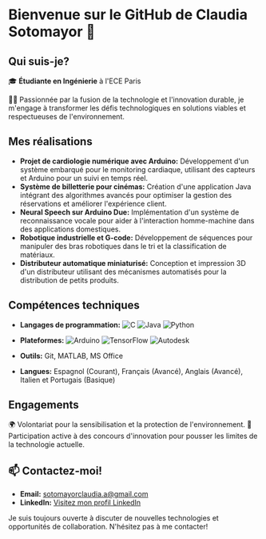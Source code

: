 # Bienvenue sur le GitHub de Claudia Sotomayor 🌟

## Qui suis-je?
🎓 **Étudiante en Ingénierie** à l'ECE Paris

👩‍💻 Passionnée par la fusion de la technologie et l'innovation durable, je m'engage à transformer les défis technologiques en solutions viables et respectueuses de l'environnement.

## Mes réalisations
- **Projet de cardiologie numérique avec Arduino:** Développement d'un système embarqué pour le monitoring cardiaque, utilisant des capteurs et Arduino pour un suivi en temps réel.
- **Système de billetterie pour cinémas:** Création d'une application Java intégrant des algorithmes avancés pour optimiser la gestion des réservations et améliorer l'expérience client.
- **Neural Speech sur Arduino Due:** Implémentation d'un système de reconnaissance vocale pour aider à l'interaction homme-machine dans des applications domestiques.
- **Robotique industrielle et G-code:** Développement de séquences pour manipuler des bras robotiques dans le tri et la classification de matériaux.
- **Distributeur automatique miniaturisé:** Conception et impression 3D d'un distributeur utilisant des mécanismes automatisés pour la distribution de petits produits.

## Compétences techniques
- **Langages de programmation:**
  ![C](https://img.shields.io/badge/-C-00599C?style=flat-square&logo=c&logoColor=white)
  ![Java](https://img.shields.io/badge/-Java-ED8B00?style=flat-square&logo=java&logoColor=white)
  ![Python](https://img.shields.io/badge/-Python-3776AB?style=flat-square&logo=python&logoColor=white)

- **Plateformes:**
  ![Arduino](https://img.shields.io/badge/-Arduino-00979D?style=flat-square&logo=arduino&logoColor=white)
  ![TensorFlow](https://img.shields.io/badge/-TensorFlow-FF6F00?style=flat-square&logo=TensorFlow&logoColor=white)
  ![Autodesk](https://img.shields.io/badge/-Autodesk-0696D7?style=flat-square&logo=autodesk&logoColor=white)

-  **Outils:** Git, MATLAB, MS Office
- **Langues:** Espagnol (Courant), Français (Avancé), Anglais (Avancé), Italien et Portugais (Basique)


## Engagements
🌍 Volontariat pour la sensibilisation et la protection de l'environnement.
🚀 Participation active à des concours d'innovation pour pousser les limites de la technologie actuelle.

## 📫 Contactez-moi!
- **Email:** [sotomayorclaudia.a@gmail.com](mailto:sotomayorclaudia.a@gmail.com)
- **LinkedIn:** [Visitez mon profil LinkedIn](https://www.linkedin.com/in/sotomayorclaudia/)

Je suis toujours ouverte à discuter de nouvelles technologies et opportunités de collaboration. N'hésitez pas à me contacter!

